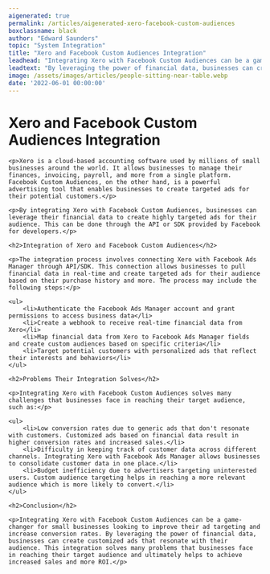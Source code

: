 ```yaml
---
aigenerated: true
permalink: /articles/aigenerated-xero-facebook-custom-audiences
boxclassname: black
author: "Edward Saunders"
topic: "System Integration"
title: "Xero and Facebook Custom Audiences Integration"
leadhead: "Integrating Xero with Facebook Custom Audiences can be a game-changer for small businesses looking to improve their ad targeting and increase conversion rates"
leadtext: "By leveraging the power of financial data, businesses can create customized ads that resonate with their audience. This integration solves many problems that businesses face in reaching their target audience and ultimately helps to achieve increased sales and more ROI."
image: /assets/images/articles/people-sitting-near-table.webp
date: '2022-06-01 00:00:00'
---
```

<div class="arttext">
	<h1>Xero and Facebook Custom Audiences Integration</h1>

	<p>Xero is a cloud-based accounting software used by millions of small businesses around the world. It allows businesses to manage their finances, invoicing, payroll, and more from a single platform. Facebook Custom Audiences, on the other hand, is a powerful advertising tool that enables businesses to create targeted ads for their potential customers.</p>

	<p>By integrating Xero with Facebook Custom Audiences, businesses can leverage their financial data to create highly targeted ads for their audience. This can be done through the API or SDK provided by Facebook for developers.</p>

	<h2>Integration of Xero and Facebook Custom Audiences</h2>

	<p>The integration process involves connecting Xero with Facebook Ads Manager through API/SDK. This connection allows businesses to pull financial data in real-time and create targeted ads for their audience based on their purchase history and more. The process may include the following steps:</p>

	<ul>
		<li>Authenticate the Facebook Ads Manager account and grant permissions to access business data</li>
		<li>Create a webhook to receive real-time financial data from Xero</li>
		<li>Map financial data from Xero to Facebook Ads Manager fields and create custom audiences based on specific criteria</li>
		<li>Target potential customers with personalized ads that reflect their interests and behaviors</li>
	</ul>

	<h2>Problems Their Integration Solves</h2>

	<p>Integrating Xero with Facebook Custom Audiences solves many challenges that businesses face in reaching their target audience, such as:</p>

	<ul>
		<li>Low conversion rates due to generic ads that don't resonate with customers. Customized ads based on financial data result in higher conversion rates and increased sales.</li>
		<li>Difficulty in keeping track of customer data across different channels. Integrating Xero with Facebook Ads Manager allows businesses to consolidate customer data in one place.</li>
		<li>Budget inefficiency due to advertisers targeting uninterested users. Custom audience targeting helps in reaching a more relevant audience which is more likely to convert.</li>
	</ul>

	<h2>Conclusion</h2>

	<p>Integrating Xero with Facebook Custom Audiences can be a game-changer for small businesses looking to improve their ad targeting and increase conversion rates. By leveraging the power of financial data, businesses can create customized ads that resonate with their audience. This integration solves many problems that businesses face in reaching their target audience and ultimately helps to achieve increased sales and more ROI.</p>

</div>